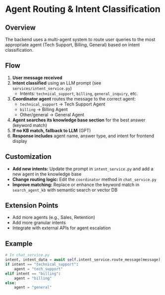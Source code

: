 # Agent Routing & Intent Classification

## Overview

The backend uses a multi-agent system to route user queries to the most appropriate agent (Tech Support, Billing, General) based on intent classification.

## Flow

1. **User message received**
2. **Intent classified** using an LLM prompt (see `services/intent_service.py`)
   - Intents: `technical_support`, `billing`, `general_inquiry`, etc.
3. **Coordinator agent** routes the message to the correct agent:
   - `technical_support` → Tech Support Agent
   - `billing` → Billing Agent
   - Other/general → General Agent
4. **Agent searches its knowledge base section** for the best answer (keyword match)
5. **If no KB match, fallback to LLM** (GPT)
6. **Response includes** agent name, answer type, and intent for frontend display

## Customization

- **Add new intents:** Update the prompt in `intent_service.py` and add a new agent in the knowledge base
- **Change routing logic:** Edit the `coordinator` method in `chat_service.py`
- **Improve matching:** Replace or enhance the keyword match in `search_agent_kb` with semantic search or vector DB

## Extension Points

- Add more agents (e.g., Sales, Retention)
- Add more granular intents
- Integrate with external APIs for agent escalation

## Example

```python
# In chat_service.py
intent, intent_data = await self.intent_service.route_message(message)
if intent == "technical_support":
    agent = "tech_support"
elif intent == "billing":
    agent = "billing"
else:
    agent = "general"
```
